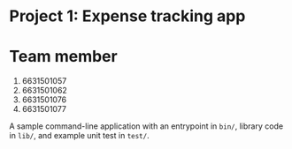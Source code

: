 # Project 1: Expense tracking app

# Team member 
1. 6631501057 
2. 6631501062
3. 6631501076
4. 6631501077 

A sample command-line application with an entrypoint in `bin/`, library code
in `lib/`, and example unit test in `test/`.
